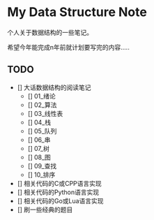 <!--
 * @Version: 0.1
 * @Autor: zmf96
 * @Email: zmf96@qq.com
 * @Date: 2020-11-30 11:18:36
 * @LastEditors: zmf96
 * @LastEditTime: 2020-12-10 14:44:36
 * @FilePath: \My_Data_Structure_Note\README.md
 * @Description: 
-->
# My Data Structure Note

个人关于数据结构的一些笔记。

希望今年能完成n年前就计划要写完的内容.....

## TODO

- [] 大话数据结构的阅读笔记
  - [] 01_绪论
  - [] 02_算法
  - [] 03_线性表
  - [] 04_栈
  - [] 05_队列
  - [] 06_串
  - [] 07_树
  - [] 08_图
  - [] 09_查找
  - [] 10_排序
- [] 相关代码的C或CPP语言实现
- [] 相关代码的Python语言实现
- [] 相关代码的Go或Lua语言实现
- [] 刷一些经典的题目
